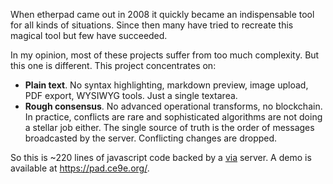 When etherpad came out in 2008 it quickly became an indispensable tool for all
kinds of situations. Since then many have tried to recreate this magical tool
but few have succeeded.

In my opinion, most of these projects suffer from too much complexity. But this
one is different. This project concentrates on:

-	**Plain text**. No syntax highlighting, markdown preview, image upload, PDF
	export, WYSIWYG tools. Just a single textarea.
-	**Rough consensus**. No advanced operational transforms, no blockchain. In
	practice, conflicts are rare and sophisticated algorithms are not doing a
	stellar job either. The single source of truth is the order of messages
	broadcasted by the server. Conflicting changes are dropped.

So this is ~220 lines of javascript code backed by a
[via](https://github.com/xi/via) server. A demo is available at
<https://pad.ce9e.org/>.
